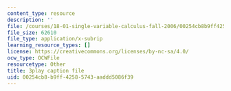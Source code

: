 ```yaml
---
content_type: resource
description: ''
file: /courses/18-01-single-variable-calculus-fall-2006/00254cb8b9ff42585743aaddd5086f39_XRkgBWbWvg4.srt
file_size: 62610
file_type: application/x-subrip
learning_resource_types: []
license: https://creativecommons.org/licenses/by-nc-sa/4.0/
ocw_type: OCWFile
resourcetype: Other
title: 3play caption file
uid: 00254cb8-b9ff-4258-5743-aaddd5086f39
---
```


